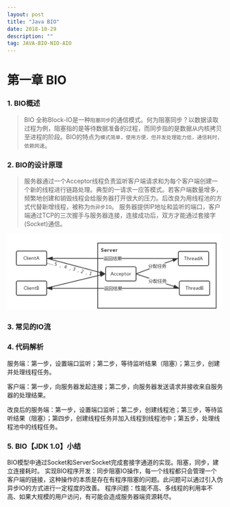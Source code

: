 ```yaml
---
layout: post
title: "Java BIO"
date: 2018-10-29
description: ""
tag: JAVA-BIO-NIO-AIO
---
```


# 第一章  BIO

### 1. BIO概述

>   BIO 全称Block-IO是一种`阻塞同步`的通信模式。何为阻塞同步？以数据读取过程为例，阻塞指的是等待数据准备的过程，而同步指的是数据从内核拷贝至进程的阶段。BIO的特点为`模式简单，使用方便，但并发处理能力低，通信耗时，依赖网速`。

### 2. BIO的设计原理

>   服务器通过一个Acceptor线程负责监听客户端请求和为每个客户端创建一个新的线程进行链路处理。典型的一请求一应答模式。若客户端数量增多，频繁地创建和销毁线程会给服务器打开很大的压力。后改良为用线程池的方式代替新增线程，被称为`伪异步IO`。
服务器提供IP地址和监听的端口，客户端通过TCP的三次握手与服务器连接，连接成功后，双方才能通过套接字(Socket)通信。

![](/images/post/BIOpro.png)

### 3. 常见的IO流


### 4. 代码解析
服务端：第一步，设置端口监听；第二步，等待监听结果（阻塞）；第三步，创建并处理线程任务。

客户端：第一步，向服务器发起连接；第二步，向服务器发送请求并接收来自服务器的处理结果。

改良后的服务端：第一步，设置端口监听；第二步，创建线程池；第三步，等待监听结果（阻塞）；第四步，创建线程任务并加入线程到线程池中；第五步，处理线程池中的线程任务。


### 5. BIO【JDK 1.0】小结
BIO模型中通过Socket和ServerSocket完成套接字通道的实现。阻塞，同步，建立连接耗时。
实现BIO程序开发：同步阻塞IO操作，每一个线程都只会管理一个客户端的链接，这种操作的本质是存在有程序阻塞的问题。此问题可以通过引入伪异步IO的方式进行一定程度的改善。
程序问题：性能不高、多线程的利用率不高、如果大规模的用户访问，有可能会造成服务器端资源耗尽。
